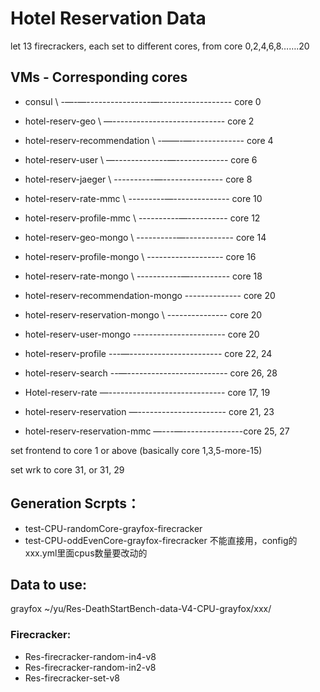 # Hotel Reservation Data

let 13 firecrackers, each set to different cores, from core 0,2,4,6,8…….20

## VMs - Corresponding cores
* consul \ -—-—----------------—------------------ core 0
* hotel-reserv-geo \ —---------------------------- core 2
* hotel-reserv-recommendation \ -——-—------------- core 4
* hotel-reserv-user \ —-------------—------------- core 6
* hotel-reserv-jaeger \ ----------—--------------- core 8
* hotel-reserv-rate-mmc \ ---------—-------------- core 10
* hotel-reserv-profile-mmc \ ----------—---------- core 12
* hotel-reserv-geo-mongo \ ----------—------------ core 14
* hotel-reserv-profile-mongo \ ------------------- core 16
* hotel-reserv-rate-mongo \ -----------—---------- core 18
* hotel-reserv-recommendation-mongo -------------- core 20

* hotel-reserv-reservation-mongo \ --------------- core 20
* hotel-reserv-user-mongo  ----------------------- core 20

* hotel-reserv-profile ---—----------------------- core 22, 24
* hotel-reserv-search --—------------------------- core 26, 28
* Hotel-reserv-rate —----------------------------- core 17, 19
* hotel-reserv-reservation —---------------------- core 21, 23
* hotel-reserv-reservation-mmc —---—---------------core 25, 27

set frontend to core 1 or above (basically core 1,3,5-more-15)

set wrk to core 31, or 31, 29

## Generation Scrpts：
* test-CPU-randomCore-grayfox-firecracker
* test-CPU-oddEvenCore-grayfox-firecracker
不能直接用，config的xxx.yml里面cpus数量要改动的

## Data to use:
grayfox
~/yu/Res-DeathStartBench-data-V4-CPU-grayfox/xxx/

### Firecracker:
* Res-firecracker-random-in4-v8
* Res-firecracker-random-in2-v8
* Res-firecracker-set-v8

